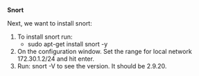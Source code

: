 **Snort**

Next, we want to install snort:

1. To install snort run:
    - sudo apt-get install snort -y
2. On the configuration window. Set the range for local network 172.30.1.2/24 and hit enter.
3. Run: snort -V to see the version. It should be 2.9.20.